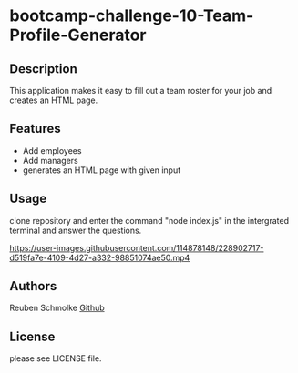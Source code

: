 # bootcamp-challenge-10-Team-Profile-Generator

## Description

This application makes it easy to fill out a team roster for your job and creates an HTML page.

## Features

- Add employees
- Add managers
- generates an HTML page with given input

## Usage

clone repository and enter the command "node index.js" in the intergrated terminal and answer the questions.



https://user-images.githubusercontent.com/114878148/228902717-d519fa7e-4109-4d27-a332-98851074ae50.mp4



## Authors

Reuben Schmolke [Github](https://github.com/RoobyDoobster)

## License

please see LICENSE file.

